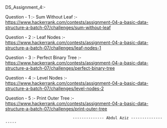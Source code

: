 DS_Assignment_4:-

Question - 1 :- Sum Without Leaf :- https://www.hackerrank.com/contests/assignment-04-a-basic-data-structure-a-batch-07/challenges/sum-without-leaf

Question - 2 :- Leaf Nodes :- https://www.hackerrank.com/contests/assignment-04-a-basic-data-structure-a-batch-07/challenges/leaf-nodes-1

Question - 3 :- Perfect Binary Tree :- https://www.hackerrank.com/contests/assignment-04-a-basic-data-structure-a-batch-07/challenges/perfect-binary-tree

Question - 4 :- Level Nodes :- https://www.hackerrank.com/contests/assignment-04-a-basic-data-structure-a-batch-07/challenges/level-nodes-2

Question - 5 :- Print Outer Tree :- https://www.hackerrank.com/contests/assignment-04-a-basic-data-structure-a-batch-07/challenges/print-outer-tree

                                  -------------- Abdul Aziz -------------------